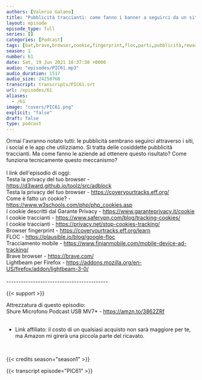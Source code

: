 ```yaml
---
authors: [Valerio Galano]
title: "Pubblicità traccianti: come fanno i banner a seguirci da un sito all\'altro?"
layout: episode
episode_type: full
series: []
categories: [Podcast]
tags: [bat,brave,browser,cookie,fingerprint,floc,parti,pubblicità,reward,terze,tracciamento,web]
season: 1
number: 61
date: Sat, 19 Jun 2021 18:37:38 +0000
audio: "episodes/PIC61.mp3"
audio_duration: 1517
audio_size: 24258768
transcript: transcripts/PIC61.srt
url: /episodes/61
aliases: 
  - /61
image: "covers/PIC61.png"
explicit: "false"
draft: false
type: podcast
---
```

Ormai l'avranno notato tutti: le pubblicità sembrano seguirci attraverso i siti, i social e le app che utilizziamo. Si tratta delle cosiddette pubblicità traccianti. Ma come fanno le aziende ad ottenere questo risultato? Come funziona tecnicamente questo meccanismo?<br />
<br />
I link dell'episodio di oggi: <br />
Testa la privacy del tuo browser - <a href="https://d3ward.github.io/toolz/src/adblock" rel="noopener">https://d3ward.github.io/toolz/src/adblock</a> <br />
Testa la privacy del tuo browser - <a href="https://coveryourtracks.eff.org/" rel="noopener">https://coveryourtracks.eff.org/</a> <br />
Come è fatto un cookie? - <a href="https://www.w3schools.com/php/php_cookies.asp" rel="noopener">https://www.w3schools.com/php/php_cookies.asp</a> <br />
I cookie descritti dal Garante Privacy - <a href="https://www.garanteprivacy.it/cookie" rel="noopener">https://www.garanteprivacy.it/cookie</a> <br />
I cookie traccianti - <a href="https://www.safervpn.com/blog/tracking-cookies/" rel="noopener">https://www.safervpn.com/blog/tracking-cookies/</a> <br />
I cookie traccianti - <a href="https://privacy.net/stop-cookies-tracking/" rel="noopener">https://privacy.net/stop-cookies-tracking/</a> <br />
Browser fingerprint - <a href="https://coveryourtracks.eff.org/learn" rel="noopener">https://coveryourtracks.eff.org/learn</a> <br />
FLOC - <a href="https://plausible.io/blog/google-floc" rel="noopener">https://plausible.io/blog/google-floc</a> <br />
Tracciamento mobile - <a href="https://www.finjanmobile.com/mobile-device-ad-tracking/" rel="noopener">https://www.finjanmobile.com/mobile-device-ad-tracking/</a> <br />
Brave browser - <a href="https://brave.com/" rel="noopener">https://brave.com/</a> <br />
Lightbeam per Firefox - <a href="https://addons.mozilla.org/en-US/firefox/addon/lightbeam-3-0/" rel="noopener">https://addons.mozilla.org/en-US/firefox/addon/lightbeam-3-0/</a> <br />
<br />
------------------------------------------<br />


{{< support >}}

Attrezzatura di questo episodio:<br />
Shure Microfono Podcast USB MV7* - <a href="https://amzn.to/3862ZRf" rel="noopener">https://amzn.to/3862ZRf</a>  <br />
<br />
* Link affiliato: il costo di un qualsiasi acquisto non sarà maggiore per te, ma Amazon mi girerà una piccola parte del ricavato. <br />
<br />


{{< credits season="season1" >}}

<!-- more -->

{{< transcript episode="PIC61" >}}